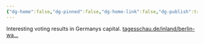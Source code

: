 ```yaml
---
{"dg-home":false,"dg-pinned":false,"dg-home-link":false,"dg-publish":true,"tags":["dgblip"],"disabled rules":["yaml-title","yaml-title-alias","file-name-heading"],"title":"philipp on mastodon @ 2023-02-12","created-date":"2023-02-12T18:07:47","id":109853099122633800,"updated-date":"2025-05-02T08:50:43","dg-path":"blips/109853099122633797.md","permalink":"/blips/109853099122633797/","dgPassFrontmatter":true}
---
```



Interesting voting results in Germanys capital. [tagesschau.de/inland/berlin-wa…](https://www.tagesschau.de/inland/berlin-wahl-175.html)



